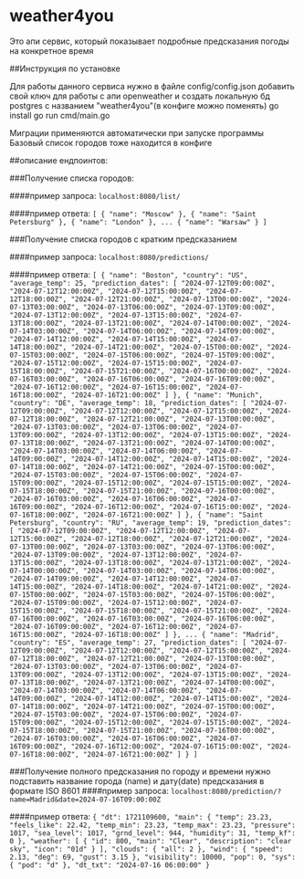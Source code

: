 # weather4you

Это апи сервис, который показывает подробные предсказания погоды на конкретное время

##Инструкция по установке

Для работы данного сервиса нужно в файле config/config.json добавить свой ключ для работы с апи openweather
и создать локальную бд postgres с названием "weather4you"(в конфиге можно поменять)
go install
go run cmd/main.go

Миграции применяются автоматически при запуске программы
Базовый список городов тоже находится в конфиге

##описание ендпоинтов:

###Получение списка городов:

####пример запроса: 
`localhost:8080/list/`

####пример ответа: 
`[
    {
        "name": "Moscow"
    },
    {
        "name": "Saint Petersburg"
    },
    {
        "name": "London"
    },
    ...
    {
        "name": "Warsaw"
    }
]`


###Получение списка городов с кратким предсказанием

####пример запроса:
`localhost:8080/predictions/`

####пример ответа:
`[
    {
        "name": "Boston",
        "country": "US",
        "average_temp": 25,
        "prediction_dates": [
            "2024-07-12T09:00:00Z",
            "2024-07-12T12:00:00Z",
            "2024-07-12T15:00:00Z",
            "2024-07-12T18:00:00Z",
            "2024-07-12T21:00:00Z",
            "2024-07-13T00:00:00Z",
            "2024-07-13T03:00:00Z",
            "2024-07-13T06:00:00Z",
            "2024-07-13T09:00:00Z",
            "2024-07-13T12:00:00Z",
            "2024-07-13T15:00:00Z",
            "2024-07-13T18:00:00Z",
            "2024-07-13T21:00:00Z",
            "2024-07-14T00:00:00Z",
            "2024-07-14T03:00:00Z",
            "2024-07-14T06:00:00Z",
            "2024-07-14T09:00:00Z",
            "2024-07-14T12:00:00Z",
            "2024-07-14T15:00:00Z",
            "2024-07-14T18:00:00Z",
            "2024-07-14T21:00:00Z",
            "2024-07-15T00:00:00Z",
            "2024-07-15T03:00:00Z",
            "2024-07-15T06:00:00Z",
            "2024-07-15T09:00:00Z",
            "2024-07-15T12:00:00Z",
            "2024-07-15T15:00:00Z",
            "2024-07-15T18:00:00Z",
            "2024-07-15T21:00:00Z",
            "2024-07-16T00:00:00Z",
            "2024-07-16T03:00:00Z",
            "2024-07-16T06:00:00Z",
            "2024-07-16T09:00:00Z",
            "2024-07-16T12:00:00Z",
            "2024-07-16T15:00:00Z",
            "2024-07-16T18:00:00Z",
            "2024-07-16T21:00:00Z"
        ]
    },
    {
        "name": "Munich",
        "country": "DE",
        "average_temp": 18,
        "prediction_dates": [
            "2024-07-12T09:00:00Z",
            "2024-07-12T12:00:00Z",
            "2024-07-12T15:00:00Z",
            "2024-07-12T18:00:00Z",
            "2024-07-12T21:00:00Z",
            "2024-07-13T00:00:00Z",
            "2024-07-13T03:00:00Z",
            "2024-07-13T06:00:00Z",
            "2024-07-13T09:00:00Z",
            "2024-07-13T12:00:00Z",
            "2024-07-13T15:00:00Z",
            "2024-07-13T18:00:00Z",
            "2024-07-13T21:00:00Z",
            "2024-07-14T00:00:00Z",
            "2024-07-14T03:00:00Z",
            "2024-07-14T06:00:00Z",
            "2024-07-14T09:00:00Z",
            "2024-07-14T12:00:00Z",
            "2024-07-14T15:00:00Z",
            "2024-07-14T18:00:00Z",
            "2024-07-14T21:00:00Z",
            "2024-07-15T00:00:00Z",
            "2024-07-15T03:00:00Z",
            "2024-07-15T06:00:00Z",
            "2024-07-15T09:00:00Z",
            "2024-07-15T12:00:00Z",
            "2024-07-15T15:00:00Z",
            "2024-07-15T18:00:00Z",
            "2024-07-15T21:00:00Z",
            "2024-07-16T00:00:00Z",
            "2024-07-16T03:00:00Z",
            "2024-07-16T06:00:00Z",
            "2024-07-16T09:00:00Z",
            "2024-07-16T12:00:00Z",
            "2024-07-16T15:00:00Z",
            "2024-07-16T18:00:00Z",
            "2024-07-16T21:00:00Z"
        ]
    },
    {
        "name": "Saint Petersburg",
        "country": "RU",
        "average_temp": 19,
        "prediction_dates": [
            "2024-07-12T09:00:00Z",
            "2024-07-12T12:00:00Z",
            "2024-07-12T15:00:00Z",
            "2024-07-12T18:00:00Z",
            "2024-07-12T21:00:00Z",
            "2024-07-13T00:00:00Z",
            "2024-07-13T03:00:00Z",
            "2024-07-13T06:00:00Z",
            "2024-07-13T09:00:00Z",
            "2024-07-13T12:00:00Z",
            "2024-07-13T15:00:00Z",
            "2024-07-13T18:00:00Z",
            "2024-07-13T21:00:00Z",
            "2024-07-14T00:00:00Z",
            "2024-07-14T03:00:00Z",
            "2024-07-14T06:00:00Z",
            "2024-07-14T09:00:00Z",
            "2024-07-14T12:00:00Z",
            "2024-07-14T15:00:00Z",
            "2024-07-14T18:00:00Z",
            "2024-07-14T21:00:00Z",
            "2024-07-15T00:00:00Z",
            "2024-07-15T03:00:00Z",
            "2024-07-15T06:00:00Z",
            "2024-07-15T09:00:00Z",
            "2024-07-15T12:00:00Z",
            "2024-07-15T15:00:00Z",
            "2024-07-15T18:00:00Z",
            "2024-07-15T21:00:00Z",
            "2024-07-16T00:00:00Z",
            "2024-07-16T03:00:00Z",
            "2024-07-16T06:00:00Z",
            "2024-07-16T09:00:00Z",
            "2024-07-16T12:00:00Z",
            "2024-07-16T15:00:00Z",
            "2024-07-16T18:00:00Z"
        ]
    },
    ...
    {
        "name": "Madrid",
        "country": "ES",
        "average_temp": 27,
        "prediction_dates": [
            "2024-07-12T09:00:00Z",
            "2024-07-12T12:00:00Z",
            "2024-07-12T15:00:00Z",
            "2024-07-12T18:00:00Z",
            "2024-07-12T21:00:00Z",
            "2024-07-13T00:00:00Z",
            "2024-07-13T03:00:00Z",
            "2024-07-13T06:00:00Z",
            "2024-07-13T09:00:00Z",
            "2024-07-13T12:00:00Z",
            "2024-07-13T15:00:00Z",
            "2024-07-13T18:00:00Z",
            "2024-07-13T21:00:00Z",
            "2024-07-14T00:00:00Z",
            "2024-07-14T03:00:00Z",
            "2024-07-14T06:00:00Z",
            "2024-07-14T09:00:00Z",
            "2024-07-14T12:00:00Z",
            "2024-07-14T15:00:00Z",
            "2024-07-14T18:00:00Z",
            "2024-07-14T21:00:00Z",
            "2024-07-15T00:00:00Z",
            "2024-07-15T03:00:00Z",
            "2024-07-15T06:00:00Z",
            "2024-07-15T09:00:00Z",
            "2024-07-15T12:00:00Z",
            "2024-07-15T15:00:00Z",
            "2024-07-15T18:00:00Z",
            "2024-07-15T21:00:00Z",
            "2024-07-16T00:00:00Z",
            "2024-07-16T03:00:00Z",
            "2024-07-16T06:00:00Z",
            "2024-07-16T09:00:00Z",
            "2024-07-16T12:00:00Z",
            "2024-07-16T15:00:00Z",
            "2024-07-16T18:00:00Z",
            "2024-07-16T21:00:00Z"
        ]
    }
]`


###Получение полного предсказания по городу и времени
нужно подставить название города (name) и дату(date) предсказания в формате ISO 8601
####пример запроса:
`localhost:8080/prediction/?name=Madrid&date=2024-07-16T09:00:00Z`

####пример ответа:
`{
    "dt": 1721109600,
    "main": {
        "temp": 23.23,
        "feels_like": 22.42,
        "temp_min": 23.23,
        "temp_max": 23.23,
        "pressure": 1017,
        "sea_level": 1017,
        "grnd_level": 944,
        "humidity": 31,
        "temp_kf": 0
    },
    "weather": [
        {
            "id": 800,
            "main": "Clear",
            "description": "clear sky",
            "icon": "01d"
        }
    ],
    "clouds": {
        "all": 2
    },
    "wind": {
        "speed": 2.13,
        "deg": 69,
        "gust": 3.15
    },
    "visibility": 10000,
    "pop": 0,
    "sys": {
        "pod": "d"
    },
    "dt_txt": "2024-07-16 06:00:00"
}`